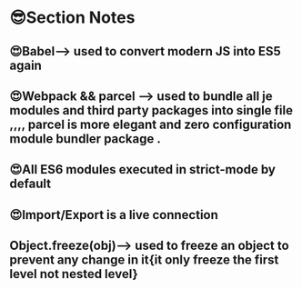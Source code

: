 # 😎Section Notes

## 😍Babel--> used to convert modern JS into ES5 again

## 😍Webpack && parcel --> used to bundle all je modules and third party packages into single file ,,,, parcel is more elegant and zero configuration module bundler package .

## 😍All ES6 modules executed in strict-mode by default

## 😍Import/Export is a live connection

## Object.freeze(obj)--> used to freeze an object to prevent any change in it{it only freeze the first level not nested level}

